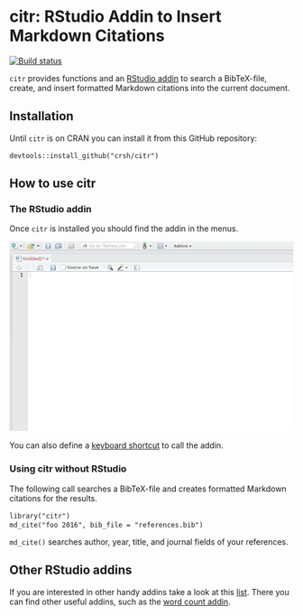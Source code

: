 citr: RStudio Addin to Insert Markdown Citations
================

[![Build status](https://travis-ci.org/crsh/citr.svg?branch=master)](https://travis-ci.org/crsh/citr)

`citr` provides functions and an [RStudio addin](https://rstudio.github.io/rstudioaddins/) to search a BibTeX-file, create, and insert formatted Markdown citations into the current document.

Installation
------------

Until `citr` is on CRAN you can install it from this GitHub repository:

``` {r}
devtools::install_github("crsh/citr")
```

How to use citr
---------------

### The RStudio addin

Once `citr` is installed you should find the addin in the menus.

![](inst/images/addin_demo.gif)

You can also define a [keyboard shortcut](https://rstudio.github.io/rstudioaddins/#keyboard-shorcuts) to call the addin.

### Using citr without RStudio

The following call searches a BibTeX-file and creates formatted Markdown citations for the results.

``` {r}
library("citr")
md_cite("foo 2016", bib_file = "references.bib")
```

`md_cite()` searches author, year, title, and journal fields of your references.

Other RStudio addins
--------------------

If you are interested in other handy addins take a look at this [list](https://github.com/daattali/addinslist#readme). There you can find other useful addins, such as the [word count addin](https://github.com/benmarwick/wordcountaddin).
